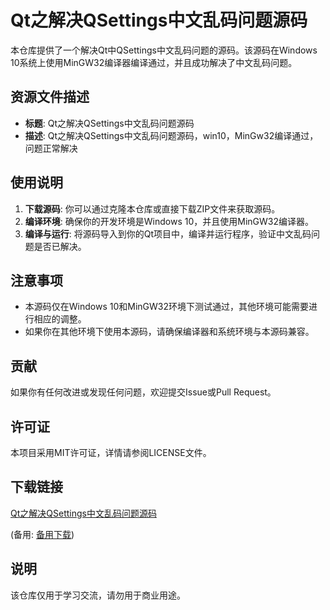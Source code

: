 # Qt之解决QSettings中文乱码问题源码

本仓库提供了一个解决Qt中QSettings中文乱码问题的源码。该源码在Windows 10系统上使用MinGW32编译器编译通过，并且成功解决了中文乱码问题。

## 资源文件描述

- **标题**: Qt之解决QSettings中文乱码问题源码
- **描述**: Qt之解决QSettings中文乱码问题源码，win10，MinGw32编译通过，问题正常解决

## 使用说明

1. **下载源码**: 你可以通过克隆本仓库或直接下载ZIP文件来获取源码。
2. **编译环境**: 确保你的开发环境是Windows 10，并且使用MinGW32编译器。
3. **编译与运行**: 将源码导入到你的Qt项目中，编译并运行程序，验证中文乱码问题是否已解决。

## 注意事项

- 本源码仅在Windows 10和MinGW32环境下测试通过，其他环境可能需要进行相应的调整。
- 如果你在其他环境下使用本源码，请确保编译器和系统环境与本源码兼容。

## 贡献

如果你有任何改进或发现任何问题，欢迎提交Issue或Pull Request。

## 许可证

本项目采用MIT许可证，详情请参阅LICENSE文件。

## 下载链接
[Qt之解决QSettings中文乱码问题源码](https://pan.quark.cn/s/8421e159b937) 

(备用: [备用下载](https://pan.baidu.com/s/1-7jfksK4q81MKAySuCPEZA?pwd=d5gi))

## 说明

该仓库仅用于学习交流，请勿用于商业用途。
